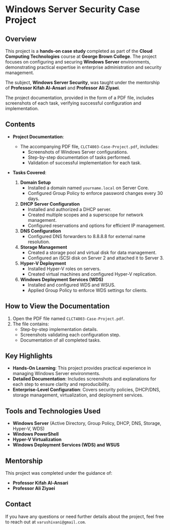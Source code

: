 # Windows Server Security Case Project

## Overview
This project is a **hands-on case study** completed as part of the **Cloud Computing Technologies** course at **George Brown College**. The project focuses on configuring and securing **Windows Server** environments, demonstrating practical expertise in enterprise administration and security management.

The subject, **Windows Server Security**, was taught under the mentorship of **Professor Kifah Al-Ansari** and **Professor Ali Ziyaei**.

The project documentation, provided in the form of a PDF file, includes screenshots of each task, verifying successful configuration and implementation.

## Contents
- **Project Documentation**:
  - The accompanying PDF file, `CLCT4003-Case-Project.pdf`, includes:
    - Screenshots of Windows Server configurations.
    - Step-by-step documentation of tasks performed.
    - Validation of successful implementation for each task.

- **Tasks Covered**:
  1. **Domain Setup**
     - Installed a domain named `yourname.local` on Server Core.
     - Configured Group Policy to enforce password changes every 30 days.
  2. **DHCP Server Configuration**
     - Installed and authorized a DHCP server.
     - Created multiple scopes and a superscope for network management.
     - Configured reservations and options for efficient IP management.
  3. **DNS Configuration**
     - Configured DNS forwarders to 8.8.8.8 for external name resolution.
  4. **Storage Management**
     - Created a storage pool and virtual disk for data management.
     - Configured an iSCSI disk on Server 2 and attached it to Server 3.
  5. **Hyper-V Deployment**
     - Installed Hyper-V roles on servers.
     - Created virtual machines and configured Hyper-V replication.
  6. **Windows Deployment Services (WDS)**
     - Installed and configured WDS and WSUS.
     - Applied Group Policy to enforce WDS settings for clients.

## How to View the Documentation
1. Open the PDF file named `CLCT4003-Case-Project.pdf`.
2. The file contains:
   - Step-by-step implementation details.
   - Screenshots validating each configuration step.
   - Documentation of all completed tasks.

## Key Highlights
- **Hands-On Learning**: This project provides practical experience in managing Windows Server environments.
- **Detailed Documentation**: Includes screenshots and explanations for each step to ensure clarity and reproducibility.
- **Enterprise-Level Configuration**: Covers security policies, DHCP/DNS, storage management, virtualization, and deployment services.

## Tools and Technologies Used
- **Windows Server** (Active Directory, Group Policy, DHCP, DNS, Storage, Hyper-V, WDS)
- **Windows PowerShell**
- **Hyper-V Virtualization**
- **Windows Deployment Services (WDS) and WSUS**

## Mentorship
This project was completed under the guidance of:
- **Professor Kifah Al-Ansari**
- **Professor Ali Ziyaei**

## Contact
If you have any questions or need further details about the project, feel free to reach out at `varushivani@gmail.com`.
